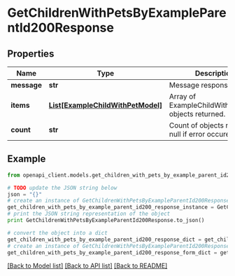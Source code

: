 # GetChildrenWithPetsByExampleParentId200Response


## Properties

Name | Type | Description | Notes
------------ | ------------- | ------------- | -------------
**message** | **str** | Message response string. | [optional] 
**items** | [**List[ExampleChildWithPetModel]**](ExampleChildWithPetModel.md) | Array of ExampleChildWithPetModel objects returned. | [optional] 
**count** | **str** | Count of objects returned, null if error occured. | [optional] 

## Example

```python
from openapi_client.models.get_children_with_pets_by_example_parent_id200_response import GetChildrenWithPetsByExampleParentId200Response

# TODO update the JSON string below
json = "{}"
# create an instance of GetChildrenWithPetsByExampleParentId200Response from a JSON string
get_children_with_pets_by_example_parent_id200_response_instance = GetChildrenWithPetsByExampleParentId200Response.from_json(json)
# print the JSON string representation of the object
print GetChildrenWithPetsByExampleParentId200Response.to_json()

# convert the object into a dict
get_children_with_pets_by_example_parent_id200_response_dict = get_children_with_pets_by_example_parent_id200_response_instance.to_dict()
# create an instance of GetChildrenWithPetsByExampleParentId200Response from a dict
get_children_with_pets_by_example_parent_id200_response_form_dict = get_children_with_pets_by_example_parent_id200_response.from_dict(get_children_with_pets_by_example_parent_id200_response_dict)
```
[[Back to Model list]](../README.md#documentation-for-models) [[Back to API list]](../README.md#documentation-for-api-endpoints) [[Back to README]](../README.md)


